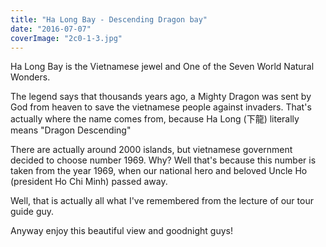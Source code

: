 ```yaml
---
title: "Ha Long Bay - Descending Dragon bay"
date: "2016-07-07"
coverImage: "2c0-1-3.jpg"
---
```


Ha Long Bay is the Vietnamese jewel and One of the Seven World Natural Wonders.

The legend says that thousands years ago, a Mighty Dragon was sent by God from heaven to save the vietnamese people against invaders. That's actually where the name comes from, because Ha Long (下龍) literally means "Dragon Descending"

There are actually around 2000 islands, but vietnamese government decided to choose number 1969. Why? Well that's because this number is taken from the year 1969, when our national hero and beloved Uncle Ho (president Ho Chi Minh) passed away.

Well, that is actually all what I've remembered from the lecture of our tour guide guy.

Anyway enjoy this beautiful view and goodnight guys!
